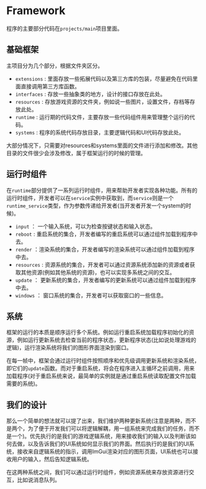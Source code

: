 # Framework

程序的主要部分代码在`projects/main`项目里面。

## 基础框架

主项目分为几个部分，根据文件夹区分。

- `extensions` : 里面存放一些拓展代码以及第三方库的包装，尽量避免在代码里面直接调用第三方库函数。
- `interfaces` : 存放一些抽象类的地方，设计的接口存放在此处。
- `resources` : 存放游戏资源的文件夹，例如说一些图片，设置文件，存档等存放此处。
- `runtime` : 运行期的代码文件，主要存放一些代码组件用来管理整个运行的代码。
- `systems` : 程序的系统代码存放目录，主要逻辑代码和UI代码存放此处。

大部分情况下，只需要对resources和systems里面的文件进行添加和修改。其他目录的文件很少会涉及修改，属于框架运行的时候的管理。

## 运行时组件

在`runtime`部分提供了一系列运行时组件，用来帮助开发者实现各种功能。所有的运行时组件，开发者可以在`service`实例中获取到，而`service`则是一个`runtime_service`类型，作为参数传递给开发者(当开发者开发一个system的时候)。

- `input` ： 一个输入系统，可以为检查按键状态和输入状态。
- `reboot` : 重启系统的集合，开发者编写的重启系统可以通过组件加载到程序中去。
- `render` ：渲染系统的集合，开发者编写的渲染系统可以通过组件加载到程序中去。
- `resources` : 资源系统的集合，开发者可以通过资源系统添加新的资源或者获取其他资源(例如其他系统的资源)，也可以实现多系统之间的交互。
- `update` ： 更新系统的集合，开发者编写的更新系统可以通过组件加载到程序中去。
- `windows` ： 窗口系统的集合，开发者可以获取窗口的一些信息。

## 系统

框架的运行的本质是顺序运行多个系统。例如运行重启系统加载程序初始化的资源，例如运行更新系统去检查当前的程序状态，更新程序状态(比如说处理游戏的逻辑)，运行渲染系统将我们的图形界面渲染到窗口。

在每一帧中，框架会通过运行时组件按照顺序和优先级调用更新系统和渲染系统，即它们的`update`函数。而对于重启系统，将会在程序进入主循环之前调用，用来加载程序(对于重启系统来说，最简单的实例就是通过重启系统读取配置文件加载需要的系统)。

## 我们的设计

那么一个简单的想法就可以提了出来，我们维护两种更新系统(注意是两种，而不是两个，为了便于开发我们可以将逻辑解耦，用一组系统来完成我们的任务，而不是一个)。优先执行的是我们的游戏逻辑系统，用来接收我们的输入以及判断该如何去做，以及告诉我们的UI系统如何显示我们的界面。然后执行的是我们的UI系统，接收来自逻辑系统的指示，调用ImGui渲染对应的图形页面，UI系统也可以接收用户的输入，然后告知逻辑系统。

在这两种系统之间，我们可以通过运行时组件，例如资源系统来存放资源进行交互，比如说消息队列。